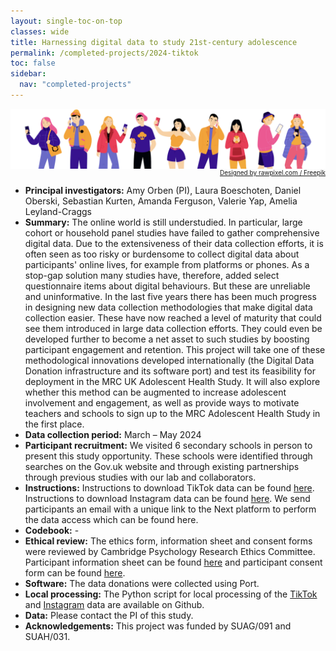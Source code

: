 ```yaml
---
layout: single-toc-on-top
classes: wide
title: Harnessing digital data to study 21st-century adolescence
permalink: /completed-projects/2024-tiktok
toc: false
sidebar:
  nav: "completed-projects"
---
```


<div style="text-align: right;">
  <img src="/assets/images/adolescents-image.png" alt="alternative text" title="Designed by rawpixel.com / Freepik" style="display: block; margin: 0 auto;"/>
  <a href="http://www.freepik.com" style="font-size: 10px; display: block; text-align: right; margin-top: 0em;">Designed by rawpixel.com / Freepik</a>
</div>

- **Principal investigators:** Amy Orben (PI), Laura Boeschoten, Daniel Oberski, Sebastian Kurten, Amanda Ferguson, Valerie Yap, Amelia Leyland-Craggs
- **Summary:** The online world is still understudied. In particular, large cohort or household panel studies have failed to gather comprehensive digital data. Due to the extensiveness of their data collection efforts, it is often seen as too risky or burdensome to collect digital data about participants' online lives, for example from platforms or phones. As a stop-gap solution many studies have, therefore, added select questionnaire items about digital behaviours. But these are unreliable and uninformative. 
In the last five years there has been much progress in designing new data collection methodologies that make digital data collection easier. These have now reached a level of maturity that could see them introduced in large data collection efforts. They could even be developed further to become a net asset to such studies by boosting participant engagement and retention. This project will take one of these methodological innovations developed internationally (the Digital Data Donation infrastructure and its software port) and test its feasibility for deployment in the MRC UK Adolescent Health Study. It will also explore whether this method can be augmented to increase adolescent involvement and engagement, as well as provide ways to motivate teachers and schools to sign up to the MRC Adolescent Health Study in the first place. 
- **Data collection period:** March – May 2024
- **Participant recruitment:** We visited 6 secondary schools in person to present this study opportunity. These schools were identified through searches on the Gov.uk website and through existing partnerships through previous studies with our lab and collaborators.
- **Instructions:** Instructions to download TikTok data can be found [here](https://www.orben.group/s/tiktok-mobile-data-request-guide.pdf). Instructions to download Instagram data can be found [here](https://www.orben.group/s/instagram-mobile-data-request-guide.pdf). We send participants an email with a unique link to the Next platform to perform the data access which can be found here.
- **Codebook:** -
- **Ethical review:** The ethics form, information sheet and consent forms were reviewed by Cambridge Psychology Research Ethics Committee. Participant information sheet can be found [here](https://www.orben.group/s/Participant-info-sheet) and participant consent form can be found [here](https://www.orben.group/s/Participant-Consent-form).
- **Software:** The data donations were collected using Port.
- **Local processing:** The Python script for local processing of the [TikTok](https://github.com/eyra/port-cambridge-tiktok) and [Instagram](https://github.com/eyra/port-cambridge-instagram) data are available on Github.
- **Data:** Please contact the PI of this study.
- **Acknowledgements:** This project was funded by SUAG/091 and SUAH/031.